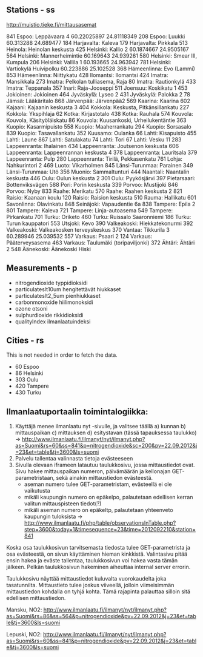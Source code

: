 

Stations - ss
-------------
http://muistio.tieke.fi/mittausasemat

841        Espoo: Leppävaara 4    60.22025897    24.81118349
208        Espoo: Luukki       60.313288    24.689477
184        Harjavalta: Kaleva
179        Harjavalta: Pirkkala
513        Heinola: Heinolan keskusta
425        Helsinki: Kallio 2    60.1874667    24.9505167
564        Helsinki: Mannerheimintie    60.169643    24.939261
580        Helsinki: Smear III, Kumpula
206        Helsinki: Vallila 1    60.193665    24.963942
781        Helsinki: Vartiokylä Huivipolku    60.223886    25.102528
368        Hämeenlinna: Evo (Lammi)
853        Hämeenlinna: Niittykatu
428        Ilomantsi: Ilomantsi
424        Imatra: Mansikkala
273        Imatra: Pelkolan tulliasema, Raja
80        Imatra: Rautionkylä
433        Imatra: Teppanala
357        Inari: Raja-Jooseppi
511        Joensuu: Koskikatu 1
453        Jokioinen: Jokioinen
464        Jyväskylä: Lyseo 2
431        Jyväskylä: Palokka 2
78        Jämsä: Lääkäritalo
868        Järvenpää: Järvenpää2
569        Kaarina: Kaarina
602        Kajaani: Kajaanin keskusta 3
404        Kokkola: Keskusta, Pitkänsillankatu
227        Kokkola: Ykspihlaja
62        Kotka: Kirjastotalo
438        Kotka: Rauhala
574        Kouvola: Kouvola, Käsityöläiskatu
86        Kouvola: Kuusankoski, Urheilukentäntie
363        Kuopio: Kasarmipuisto
558        Kuopio: Maaherrankatu
294        Kuopio: Sorsasalo
839        Kuopio: Tasavallankatu
352        Kuusamo: Oulanka
66        Lahti: Kisapuisto
455        Lahti: Laune
867        Lahti: Satulakatu
74        Lahti: Tori
67        Lahti: Vesku 11
283        Lappeenranta: Ihalainen
434        Lappeenranta: Joutsenon keskusta
606        Lappeenranta: Lappeenrannan keskusta 4
378        Lappeenranta: Lauritsala
379        Lappeenranta: Pulp
280        Lappeenranta: Tirilä, Pekkasenkatu
761        Lohja: Nahkurintori 2
469        Luoto: Vikarholmen
845        Länsi-Turunmaa: Parainen
349        Länsi-Turunmaa: Utö
356        Muonio: Sammaltunturi
444        Naantali: Naantalin keskusta
446        Oulu: Oulun keskusta 2
301        Oulu: Pyykösjärvi
397        Pietarsaari: Bottenviksvägen
588        Pori: Porin keskusta
339        Porvoo: Mustijoki
846        Porvoo: Nyby
833        Raahe: Merikatu
570        Raahe: Raahen keskusta 2
821        Raisio: Kaanaan koulu
120        Raisio: Raision keskusta
510        Rauma: Hallikatu
601        Savonlinna: Olavinkatu
848        Seinäjoki: Vapaudentie 6a
838        Tampere: Epila 2
801        Tampere: Kaleva
721        Tampere: Linja-autoasema
549        Tampere: Pirkankatu
701        Turku: Oriketo
460        Turku: Ruissalo Saaronniemi
186        Turku: Turun kauppatori
553        Utsjoki: Kevo
390        Valkeakoski: Hiekkatekonurmi
392        Valkeakoski: Valkeakosken terveyskeskus
370        Vantaa: Tikkurila 3    60.289946    25.039532
557        Varkaus: Psaari 2
124        Varkaus: Pääterveysasema
463        Varkaus: Taulumäki (toripaviljonki)
372        Ähtäri: Ähtäri 2
548        Äänekoski: Äänekoski Hiski


Measurements - p
----------------
- nitrogendioxide		typpidioksidi
- particulateslt10um	hengitettävät hiukkaset
- particulateslt2_5um	pienhiukkaset
- carbonmonoxide		hiilimonoksidi
- ozone					otsoni
- sulphurdioxide		rikkidioksidi
- qualityIndex			ilmanlaatuindeksi


Cities - rs
---------
This is not needed in order to fetch the data.

- 60	Espoo
- 86	Helsinki
- 303	Oulu
- 420	Tampere
- 430	Turku

Ilmanlaatuportaalin toimintalogiikka:
--------------------------------------

1) Käyttäjä menee ilmanlaatu nyt -sivulle, ja valitsee täällä
	a) kunnan
	b) mittauspaikan
	c) mittauksen
	d) esitystavan (tässä tapauksessa taulukko)
	-> http://www.ilmanlaatu.fi/ilmanyt/nyt/ilmanyt.php?as=Suomi&rs=60&ss=841&p=nitrogendioxide&sc=200&pv=22.09.2012&j=23&et=table&tj=3600&ls=suomi
2) Palvelu tallentaa valinnasta tietoja evästeeseen
3) Sivulla olevaan iframeen latautuu taulukkosivu, jossa mittaustiedot ovat. Sivu hakee mittauspaikan numeron, päivämäärän ja kellonajan GET-parametristaan, sekä ainakin mittaustiedon evästeestä.
	- aseman numero tulee GET-parametristam, evästeellä ei ole vaikutusta
	- mikäli kaupungin numero on epäkelpo, palautetaan edellisen kerran valitun mittauspisteen tiedot(?)
	- mikäli aseman numero on epäkeltp, palautetaan yhteenveto kaupungin tuloksista
	-> http://www.ilmanlaatu.fi/php/table/observationsInTable.php?step=3600&today=1&timesequence=23&time=2012092210&station=841
	
Koska osa taulukkosivun tarvitsemasta tiedosta tulee GET-parametrista ja osa evästeestä, on sivun käyttäminen hieman kinkkistä. Valintasivu pitää ensin hakea ja eväste tallentaa, taulukkosivun voi hakea vasta tämän jälkeen. Pelkän taulukkosivun hakeminen aiheuttaa internal server errorin.

Taulukkosivu näyttää mittaustiedot kuluvalta vuorokaudelta joka tasatunnilta. Mittaustieto tulee joskus viiveellä, jolloin viimeisimmän mittaustiedon kohdalla on tyhjä kohta. Tämä rajapinta palauttaa silloin sitä edellisen mittaustiedon.

Mansku, NO2:
http://www.ilmanlaatu.fi/ilmanyt/nyt/ilmanyt.php?as=Suomi&rs=86&ss=564&p=nitrogendioxide&pv=22.09.2012&j=23&et=table&tj=3600&ls=suomi

Lepuski, NO2:
http://www.ilmanlaatu.fi/ilmanyt/nyt/ilmanyt.php?as=Suomi&rs=60&ss=841&p=nitrogendioxide&pv=22.09.2012&j=23&et=table&tj=3600&ls=suomi

